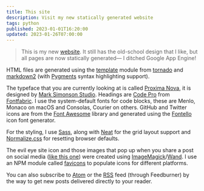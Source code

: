 ```yaml
---
title: This site
description: Visit my new statically generated website
tags: python
published: 2023-01-01T16:20:00
updated: 2023-01-26T07:00:00
---
```


> This is my new [website](https://github.com/onur1/website). It still has the old-school design that I like, but all pages are now statically generated&mdash; I ditched Google App Engine!

HTML files are generated using the [template](https://www.tornadoweb.org/en/stable/template.html) module from [tornado](https://www.tornadoweb.org/) and [markdown2](https://github.com/trentm/python-markdown2) (with [Pygments](https://pygments.org/) syntax highlighting support).

The typeface that you are currently looking at is called [Proxima Nova](https://www.marksimonson.com/fonts/view/proxima-nova), it is designed by [Mark Simonson Studio](https://www.marksimonson.com). Headings are [Code Pro](https://www.fontfabric.com/fonts/code-pro/) from [Fontfabric](https://www.fontfabric.com). I use the system-default fonts for code blocks, these are Menlo, Monaco on macOS and Consolas, Courier on others. GitHub and Twitter icons are from the [Font Awesome](https://fontawesome.com/) library and generated using the [Fontello](https://fontello.com/) icon font generator.

For the styling, I use [Sass](https://sass-lang.com/), along with [Neat](https://neat.bourbon.io/) for the grid layout support and [Normalize.css](https://necolas.github.io/normalize.css/) for resetting browser defaults.

The evil eye site icon and those images that pop up when you share a post on social media ([like this one](https://ogu.nz/binproto.png)) were created using [ImageMagick](https://imagemagick.org/)/[Wand](https://docs.wand-py.org/). I use an NPM module called [favicons](https://www.npmjs.com/package/favicons) to populate icons for different platforms.

You can also subscribe to [Atom](https://ogu.nz/feed.xml) or the [RSS](https://feeds.feedburner.com/onurgunduz) feed (through Feedburner) by the way to get new posts delivered directly to your reader.
